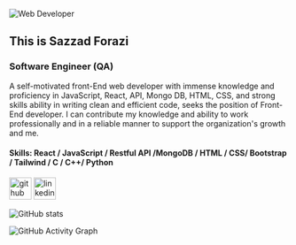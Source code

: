 
![Web Developer](https://media-exp1.licdn.com/dms/image/C4E16AQER-Zz8dV4sYA/profile-displaybackgroundimage-shrink_350_1400/0/1631205617659?e=1649289600&v=beta&t=N48XhtbI_i1prTqbRBRKQF627pt7iGqFMN8bNrz7z-A)
## This is Sazzad Forazi
### Software Engineer (QA)


A self-motivated front-End web developer with immense knowledge and proficiency in JavaScript, React, API, Mongo DB, HTML, CSS, and strong skills ability in writing clean and efficient code, seeks the position of Front-End developer. I can contribute my knowledge and ability to work professionally and in a reliable manner to support the organization's growth and me.

#### Skills: React / JavaScript / Restful API /MongoDB / HTML / CSS/ Bootstrap / Tailwind / C /  C++/  Python



[<img src='https://cdn.jsdelivr.net/npm/simple-icons@3.0.1/icons/github.svg' alt='github' height='40'>](https://github.com/SazzadForazi)  [<img src='https://cdn.jsdelivr.net/npm/simple-icons@3.0.1/icons/linkedin.svg' alt='linkedin' height='40'>](https://www.linkedin.com/in/www.linkedin.com/in/sazzad-hossain-forazi/)  

![GitHub stats](https://github-readme-stats.vercel.app/api?username=SazzadForazi&show_icons=true&count_private=true)  

![GitHub Activity Graph](https://activity-graph.herokuapp.com/graph?username=SazzadForazi)  

